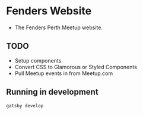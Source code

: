 # Fenders Website
- The Fenders Perth Meetup website.

## TODO
- Setup components
- Convert CSS to Glamorous or Styled Components
- Pull Meetup events in from Meetup.com

## Running in development
`gatsby develop`
